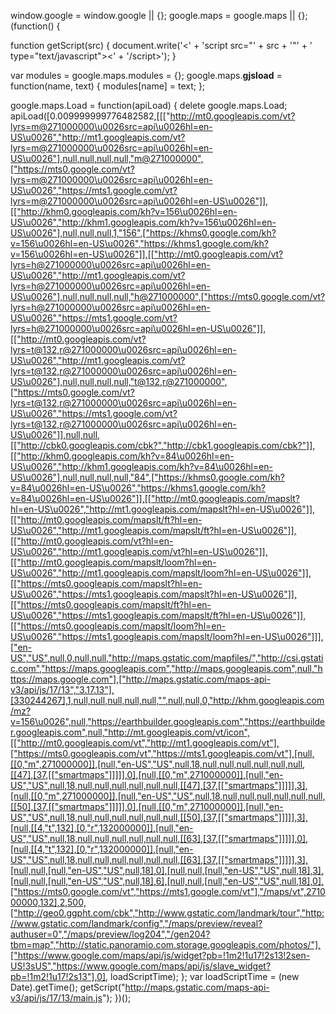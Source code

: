 window.google = window.google || {};
google.maps = google.maps || {};
(function() {
  
  function getScript(src) {
    document.write('<' + 'script src="' + src + '"' +
                   ' type="text/javascript"><' + '/script>');
  }
  
  var modules = google.maps.modules = {};
  google.maps.__gjsload__ = function(name, text) {
    modules[name] = text;
  };
  
  google.maps.Load = function(apiLoad) {
    delete google.maps.Load;
    apiLoad([0.009999999776482582,[[["http://mt0.googleapis.com/vt?lyrs=m@271000000\u0026src=api\u0026hl=en-US\u0026","http://mt1.googleapis.com/vt?lyrs=m@271000000\u0026src=api\u0026hl=en-US\u0026"],null,null,null,null,"m@271000000",["https://mts0.google.com/vt?lyrs=m@271000000\u0026src=api\u0026hl=en-US\u0026","https://mts1.google.com/vt?lyrs=m@271000000\u0026src=api\u0026hl=en-US\u0026"]],[["http://khm0.googleapis.com/kh?v=156\u0026hl=en-US\u0026","http://khm1.googleapis.com/kh?v=156\u0026hl=en-US\u0026"],null,null,null,1,"156",["https://khms0.google.com/kh?v=156\u0026hl=en-US\u0026","https://khms1.google.com/kh?v=156\u0026hl=en-US\u0026"]],[["http://mt0.googleapis.com/vt?lyrs=h@271000000\u0026src=api\u0026hl=en-US\u0026","http://mt1.googleapis.com/vt?lyrs=h@271000000\u0026src=api\u0026hl=en-US\u0026"],null,null,null,null,"h@271000000",["https://mts0.google.com/vt?lyrs=h@271000000\u0026src=api\u0026hl=en-US\u0026","https://mts1.google.com/vt?lyrs=h@271000000\u0026src=api\u0026hl=en-US\u0026"]],[["http://mt0.googleapis.com/vt?lyrs=t@132,r@271000000\u0026src=api\u0026hl=en-US\u0026","http://mt1.googleapis.com/vt?lyrs=t@132,r@271000000\u0026src=api\u0026hl=en-US\u0026"],null,null,null,null,"t@132,r@271000000",["https://mts0.google.com/vt?lyrs=t@132,r@271000000\u0026src=api\u0026hl=en-US\u0026","https://mts1.google.com/vt?lyrs=t@132,r@271000000\u0026src=api\u0026hl=en-US\u0026"]],null,null,[["http://cbk0.googleapis.com/cbk?","http://cbk1.googleapis.com/cbk?"]],[["http://khm0.googleapis.com/kh?v=84\u0026hl=en-US\u0026","http://khm1.googleapis.com/kh?v=84\u0026hl=en-US\u0026"],null,null,null,null,"84",["https://khms0.google.com/kh?v=84\u0026hl=en-US\u0026","https://khms1.google.com/kh?v=84\u0026hl=en-US\u0026"]],[["http://mt0.googleapis.com/mapslt?hl=en-US\u0026","http://mt1.googleapis.com/mapslt?hl=en-US\u0026"]],[["http://mt0.googleapis.com/mapslt/ft?hl=en-US\u0026","http://mt1.googleapis.com/mapslt/ft?hl=en-US\u0026"]],[["http://mt0.googleapis.com/vt?hl=en-US\u0026","http://mt1.googleapis.com/vt?hl=en-US\u0026"]],[["http://mt0.googleapis.com/mapslt/loom?hl=en-US\u0026","http://mt1.googleapis.com/mapslt/loom?hl=en-US\u0026"]],[["https://mts0.googleapis.com/mapslt?hl=en-US\u0026","https://mts1.googleapis.com/mapslt?hl=en-US\u0026"]],[["https://mts0.googleapis.com/mapslt/ft?hl=en-US\u0026","https://mts1.googleapis.com/mapslt/ft?hl=en-US\u0026"]],[["https://mts0.googleapis.com/mapslt/loom?hl=en-US\u0026","https://mts1.googleapis.com/mapslt/loom?hl=en-US\u0026"]]],["en-US","US",null,0,null,null,"http://maps.gstatic.com/mapfiles/","http://csi.gstatic.com","https://maps.googleapis.com","http://maps.googleapis.com",null,"https://maps.google.com"],["http://maps.gstatic.com/maps-api-v3/api/js/17/13","3.17.13"],[330244267],1,null,null,null,null,null,"",null,null,0,"http://khm.googleapis.com/mz?v=156\u0026",null,"https://earthbuilder.googleapis.com","https://earthbuilder.googleapis.com",null,"http://mt.googleapis.com/vt/icon",[["http://mt0.googleapis.com/vt","http://mt1.googleapis.com/vt"],["https://mts0.googleapis.com/vt","https://mts1.googleapis.com/vt"],[null,[[0,"m",271000000]],[null,"en-US","US",null,18,null,null,null,null,null,null,[[47],[37,[["smartmaps"]]]]],0],[null,[[0,"m",271000000]],[null,"en-US","US",null,18,null,null,null,null,null,null,[[47],[37,[["smartmaps"]]]]],3],[null,[[0,"m",271000000]],[null,"en-US","US",null,18,null,null,null,null,null,null,[[50],[37,[["smartmaps"]]]]],0],[null,[[0,"m",271000000]],[null,"en-US","US",null,18,null,null,null,null,null,null,[[50],[37,[["smartmaps"]]]]],3],[null,[[4,"t",132],[0,"r",132000000]],[null,"en-US","US",null,18,null,null,null,null,null,null,[[63],[37,[["smartmaps"]]]]],0],[null,[[4,"t",132],[0,"r",132000000]],[null,"en-US","US",null,18,null,null,null,null,null,null,[[63],[37,[["smartmaps"]]]]],3],[null,null,[null,"en-US","US",null,18],0],[null,null,[null,"en-US","US",null,18],3],[null,null,[null,"en-US","US",null,18],6],[null,null,[null,"en-US","US",null,18],0],["https://mts0.google.com/vt","https://mts1.google.com/vt"],"/maps/vt",271000000,132],2,500,["http://geo0.ggpht.com/cbk","http://www.gstatic.com/landmark/tour","http://www.gstatic.com/landmark/config","/maps/preview/reveal?authuser=0","/maps/preview/log204","/gen204?tbm=map","http://static.panoramio.com.storage.googleapis.com/photos/"],["https://www.google.com/maps/api/js/widget?pb=!1m2!1u17!2s13!2sen-US!3sUS","https://www.google.com/maps/api/js/slave_widget?pb=!1m2!1u17!2s13"],0], loadScriptTime);
  };
  var loadScriptTime = (new Date).getTime();
  getScript("http://maps.gstatic.com/maps-api-v3/api/js/17/13/main.js");
})();
